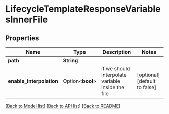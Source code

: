 # LifecycleTemplateResponseVariablesInnerFile

## Properties

Name | Type | Description | Notes
------------ | ------------- | ------------- | -------------
**path** | **String** |  | 
**enable_interpolation** | Option<**bool**> | if we should interpolate variable inside the file | [optional][default to false]

[[Back to Model list]](../README.md#documentation-for-models) [[Back to API list]](../README.md#documentation-for-api-endpoints) [[Back to README]](../README.md)


